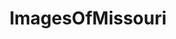 ---
title: ImagesOfMissouri
crosslinks:
- pics
- whatsthisplant
- imagesofnetwork
- EarthPorn
- funny
- spiders
- missouri
- tattoos
- mildlyinteresting
- u_2BrkOnThru
- trashy
- mycology
- OldSchoolCool
- whatisthisthing
- CrossView
- Fishing
- whatsthissnake
- gardening
- SkyPorn
- NatureIsFuckingLit
---